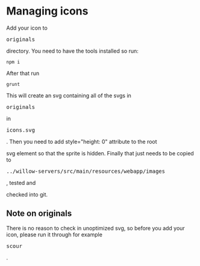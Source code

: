 # Managing icons #

Add your icon to <pre>originals</pre> directory. You need to have the tools
installed so run:
```
npm i
```
After that run
```
grunt
```
This will create an svg containing all of the svgs in <pre>originals</pre> in
<pre>icons.svg</pre>. Then you need to add style="height: 0" attribute to the root
svg element so that the sprite is hidden. Finally that just needs to be copied to
<pre>../willow-servers/src/main/resources/webapp/images</pre>, tested and
checked into git.

## Note on originals ##

There is no reason to check in unoptimized svg, so before you add your icon,
please run it through for example <pre>scour</pre>.
